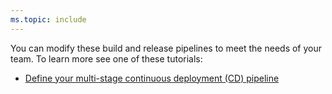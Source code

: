 ```yaml
---
ms.topic: include
---
```


You can modify these build and release pipelines to meet the needs of your team. To learn more see one of these tutorials:

[//]: # (TODO: change these links to new azure specific tutorials)

* [Define your multi-stage continuous deployment (CD) pipeline](../../release/define-multistage-release-process.md)
